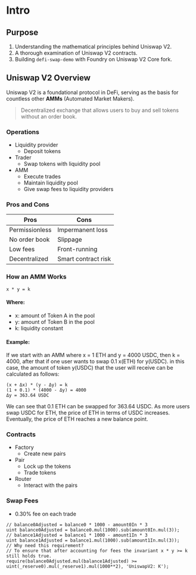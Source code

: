 # Intro

## Purpose

1. Understanding the mathematical principles behind Uniswap V2.
2. A thorough examination of Uniswap V2 contracts.
3. Building `defi-swap-demo` with Foundry on Uniswap V2 Core fork.

## Uniswap V2 Overview

Uniswap V2 is a foundational protocol in DeFi,
serving as the basis for countless other **AMMs** (Automated Market Makers).

> Decentralized exchange that allows users to buy and sell tokens without
> an order book.

### Operations

- Liquidity provider
  - Deposit tokens
- Trader
  - Swap tokens with liquidity pool
- AMM
  - Execute trades
  - Maintain liquidity pool
  - Give swap fees to liquidity providers

### Pros and Cons

| Pros           | Cons                |
| -------------- | ------------------- |
| Permissionless | Impermanent loss    |
| No order book  | Slippage            |
| Low fees       | Front-running       |
| Decentralized  | Smart contract risk |

### How an AMM Works

```
x * y = k
```

#### Where:

- x: amount of Token A in the pool
- y: amount of Token B in the pool
- k: liquidity constant

#### Example:

If we start with an AMM where x = 1 ETH and y = 4000 USDC, then k = 4000,
after that if one user wants to swap 0.1 x(ETH) for y(USDC). in this case,
the amount of token y(USDC) that the user will receive can be calculated as follows:

```
(x + Δx) * (y - Δy) = k
(1 + 0.1) * (4000 - Δy) = 4000
Δy = 363.64 USDC
```

We can see that 0.1 ETH can be swapped for 363.64 USDC. As more users swap USDC for ETH,
the price of ETH in terms of USDC increases. Eventually, the price of ETH reaches a new balance point.

### Contracts

- Factory
  - Create new pairs
- Pair
  - Lock up the tokens
  - Trade tokens
- Router
  - Interact with the pairs

### Swap Fees

- 0.30% fee on each trade

```solidity
// balance0Adjusted = balance0 * 1000 - amount0In * 3
uint balance0Adjusted = balance0.mul(1000).sub(amount0In.mul(3));
// balance1Adjusted = balance1 * 1000 - amount1In * 3
uint balance1Adjusted = balance1.mul(1000).sub(amount1In.mul(3));
// Why need this requirement?
// To ensure that after accounting for fees the invariant x * y >= k still holds true.
require(balance0Adjusted.mul(balance1Adjusted) >= uint(_reserve0).mul(_reserve1).mul(1000**2), 'UniswapV2: K');
```
